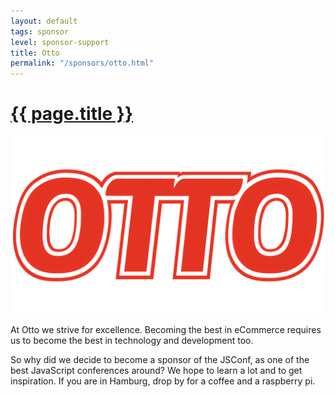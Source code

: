 ```yaml
---
layout: default
tags: sponsor
level: sponsor-support
title: Otto
permalink: "/sponsors/otto.html"
---
```


<h1 class="sponsor">
  <a href="{{page.permalink}}">{{ page.title }}</a>
</h1>

<img src="/sponsors/images/otto.png" class="sponsor" />

At Otto we strive for excellence. Becoming the best in eCommerce requires us to become the best in technology and development too.

So why did we decide to become a sponsor of the JSConf, as one of the best JavaScript conferences around? We hope to learn a lot and to get inspiration. If you are in Hamburg, drop by for a coffee and a raspberry pi.
